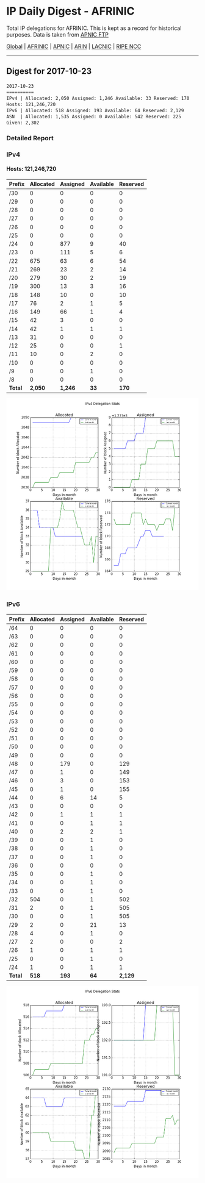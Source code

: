 # IP Daily Digest - AFRINIC

Total IP delegations for AFRINIC. This is kept as a record for historical purposes. Data is taken from [APNIC FTP](https://ftp.apnic.net/)

[Global](https://github.com/csmets/IP-Daily-Digest) | [AFRINIC](https://github.com/csmets/IP-Daily-Digest/tree/master/archives/AFRINIC) | [APNIC](https://github.com/csmets/IP-Daily-Digest/tree/master/archives/APNIC) | [ARIN](https://github.com/csmets/IP-Daily-Digest/tree/master/archives/ARIN) | [LACNIC](https://github.com/csmets/IP-Daily-Digest/tree/master/archives/LACNIC) | [RIPE NCC](https://github.com/csmets/IP-Daily-Digest/tree/master/archives/RIPE_NCC)

---

## Digest for 2017-10-23
```
2017-10-23
==========
IPv4 | Allocated: 2,050 Assigned: 1,246 Available: 33 Reserved: 170 Hosts: 121,246,720
IPv6 | Allocated: 518 Assigned: 193 Available: 64 Reserved: 2,129
ASN  | Allocated: 1,535 Assigned: 0 Available: 542 Reserved: 225 Given: 2,302
```

### Detailed Report

### IPv4

#### Hosts: **121,246,720**

| Prefix | Allocated | Assigned | Available | Reserved |
| ----- | ----- | ----- | ----- | ----- |
| /30 | 0 | 0 | 0 | 0 |
| /29 | 0 | 0 | 0 | 0 |
| /28 | 0 | 0 | 0 | 0 |
| /27 | 0 | 0 | 0 | 0 |
| /26 | 0 | 0 | 0 | 0 |
| /25 | 0 | 0 | 0 | 0 |
| /24 | 0 | 877 | 9 | 40 |
| /23 | 0 | 111 | 5 | 6 |
| /22 | 675 | 63 | 6 | 54 |
| /21 | 269 | 23 | 2 | 14 |
| /20 | 279 | 30 | 2 | 19 |
| /19 | 300 | 13 | 3 | 16 |
| /18 | 148 | 10 | 0 | 10 |
| /17 | 76 | 2 | 1 | 5 |
| /16 | 149 | 66 | 1 | 4 |
| /15 | 42 | 3 | 0 | 0 |
| /14 | 42 | 1 | 1 | 1 |
| /13 | 31 | 0 | 0 | 0 |
| /12 | 25 | 0 | 0 | 1 |
| /11 | 10 | 0 | 2 | 0 |
| /10 | 0 | 0 | 0 | 0 |
| /9 | 0 | 0 | 1 | 0 |
| /8 | 0 | 0 | 0 | 0 |
| **Total** | **2,050** | **1,246** | **33** | **170** |

![ipv4-stats](ipv4-figure.png)

### IPv6

| Prefix | Allocated | Assigned | Available | Reserved |
| ----- | ----- | ----- | ----- | ----- |
| /64 | 0 | 0 | 0 | 0 |
| /63 | 0 | 0 | 0 | 0 |
| /62 | 0 | 0 | 0 | 0 |
| /61 | 0 | 0 | 0 | 0 |
| /60 | 0 | 0 | 0 | 0 |
| /59 | 0 | 0 | 0 | 0 |
| /58 | 0 | 0 | 0 | 0 |
| /57 | 0 | 0 | 0 | 0 |
| /56 | 0 | 0 | 0 | 0 |
| /55 | 0 | 0 | 0 | 0 |
| /54 | 0 | 0 | 0 | 0 |
| /53 | 0 | 0 | 0 | 0 |
| /52 | 0 | 0 | 0 | 0 |
| /51 | 0 | 0 | 0 | 0 |
| /50 | 0 | 0 | 0 | 0 |
| /49 | 0 | 0 | 0 | 0 |
| /48 | 0 | 179 | 0 | 129 |
| /47 | 0 | 1 | 0 | 149 |
| /46 | 0 | 3 | 0 | 153 |
| /45 | 0 | 1 | 0 | 155 |
| /44 | 0 | 6 | 14 | 5 |
| /43 | 0 | 0 | 0 | 0 |
| /42 | 0 | 1 | 1 | 1 |
| /41 | 0 | 0 | 1 | 1 |
| /40 | 0 | 2 | 2 | 1 |
| /39 | 0 | 0 | 1 | 0 |
| /38 | 0 | 0 | 1 | 0 |
| /37 | 0 | 0 | 1 | 0 |
| /36 | 0 | 0 | 0 | 0 |
| /35 | 0 | 0 | 1 | 0 |
| /34 | 0 | 0 | 1 | 0 |
| /33 | 0 | 0 | 1 | 0 |
| /32 | 504 | 0 | 1 | 502 |
| /31 | 2 | 0 | 1 | 505 |
| /30 | 0 | 0 | 1 | 505 |
| /29 | 2 | 0 | 21 | 13 |
| /28 | 4 | 0 | 1 | 0 |
| /27 | 2 | 0 | 0 | 2 |
| /26 | 1 | 0 | 1 | 1 |
| /25 | 0 | 0 | 1 | 0 |
| /24 | 1 | 0 | 1 | 1 |
| **Total** | **518** | **193** | **64** | **2,129** |

![ipv6-stats](ipv6-figure.png)